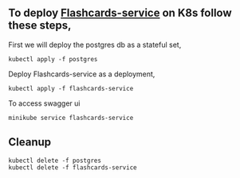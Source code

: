 ## To deploy [Flashcards-service](https://github.com/HariCazorla/Flashcards-service) on K8s follow these steps,
First we will deploy the postgres db as a stateful set,

```
kubectl apply -f postgres
```

Deploy Flashcards-service as a deployment,

```
kubectl apply -f flashcards-service
```

To access swagger ui 
```
minikube service flashcards-service
```

## Cleanup

```
kubectl delete -f postgres
kubectl delete -f flashcards-service
```